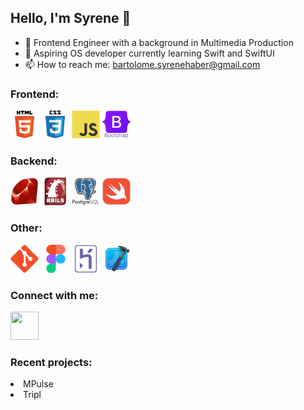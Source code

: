 ### <h2>Hello, I'm Syrene 👋</h2>

- 🎨 Frontend Engineer with a background in Multimedia Production
- 🌱 Aspiring OS developer currently learning Swift and SwiftUI
- 📫 How to reach me: bartolome.syrenehaber@gmail.com

<h3>Frontend:</h3>
<div class="inline">
<a href = "https://www.w3schools.com/html/default.asp"><img src = "https://raw.githubusercontent.com/devicons/devicon/master/icons/html5/html5-original-wordmark.svg" width="45" height="45" /></a>
<a href = "https://www.w3schools.com/css/default.asp"><img src = "https://raw.githubusercontent.com/devicons/devicon/master/icons/css3/css3-original-wordmark.svg" width="45" height="45" /></a>
<a href = "https://www.w3schools.com/js/default.asp"><img src = "https://raw.githubusercontent.com/devicons/devicon/master/icons/javascript/javascript-original.svg" width="45" height="45" /></a> 
<a href = "https://getbootstrap.com/"><img src = "https://raw.githubusercontent.com/devicons/devicon/master/icons/bootstrap/bootstrap-original-wordmark.svg" width="45" height="45" /></a>

<h3>Backend:</h3>
<a href = "https://www.ruby-lang.org/en/"><img src = "https://raw.githubusercontent.com/devicons/devicon/master/icons/ruby/ruby-original.svg" width="45" height="45" /></a>
<a href = "https://rubyonrails.org/"><img src = "https://raw.githubusercontent.com/devicons/devicon/master/icons/rails/rails-original-wordmark.svg" width="45" height="45" /></a>
<a href = "https://www.postgresql.org/"><img src = "https://raw.githubusercontent.com/devicons/devicon/master/icons/postgresql/postgresql-original-wordmark.svg" width="45" height="45" /></a>
<a href = "https://developer.apple.com/swift/"><img src = "https://raw.githubusercontent.com/devicons/devicon/6910f0503efdd315c8f9b858234310c06e04d9c0/icons/swift/swift-original.svg" width="45" height="45" /></a>

<h3>Other:</h3>
<a href = "https://git-scm.com/"><img src = "https://raw.githubusercontent.com/devicons/devicon/6910f0503efdd315c8f9b858234310c06e04d9c0/icons/git/git-original.svg" width="45" height="45" /></a>
<a href = "https://www.figma.com/"><img src = "https://raw.githubusercontent.com/devicons/devicon/6910f0503efdd315c8f9b858234310c06e04d9c0/icons/figma/figma-original.svg" width="45" height="45" /></a>
<a href = "https://www.heroku.com/"><img src = "https://raw.githubusercontent.com/devicons/devicon/6910f0503efdd315c8f9b858234310c06e04d9c0/icons/heroku/heroku-original.svg" width="45" height="45" /></a>
<a href = "https://developer.apple.com/xcode/"><img src = "https://raw.githubusercontent.com/devicons/devicon/6910f0503efdd315c8f9b858234310c06e04d9c0/icons/xcode/xcode-original.svg" width="45" height="45" /></a>
</div>

<h3>Connect with me:</h3>
<a href = "https://www.linkedin.com/in/syrene-h-bartolome/"><img src = "https://raw.githubusercontent.com/rahuldkjain/github-profile-readme-generator/master/src/images/icons/Social/linked-in-alt.svg" width="45" height="45" /></a>
</div>

<h3>Recent projects:</h3>
<li><a href = "https://www.m-pulse.live/" style = "text-decoration:none" >MPulse</a></li>
<li><a href = "https://tripl-komegi1215-c3f7a7733216.herokuapp.com/" style = "text-decoration:none" >Tripl</a></li>
<!--
**shb1383/shb1383** is a ✨ _special_ ✨ repository because its `README.md` (this file) appears on your GitHub profile.

Here are some ideas to get you started:

- 🔭 I’m currently working on ...
- 🌱 I’m currently learning ...
- 👯 I’m looking to collaborate on ...
- 🤔 I’m looking for help with ...
- 💬 Ask me about ...
- 📫 How to reach me: ...
- 😄 Pronouns: ...
- ⚡ Fun fact: ...
-->
